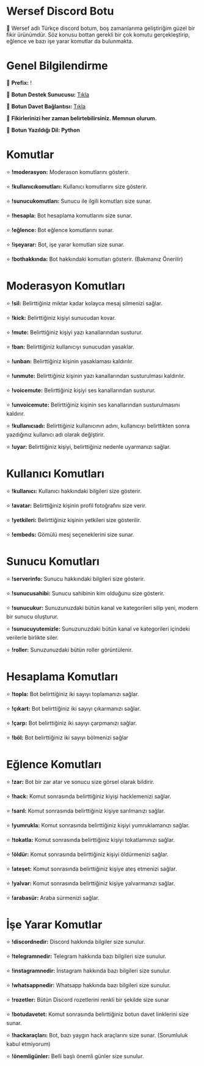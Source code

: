 # Wersef Discord Botu

📁 Wersef adlı Türkçe discord botum, boş zamanlarıma geliştiriğim güzel bir fikir ürünümdür. Söz konusu bottan gerekli bir çok komutu gerçekleştirip, eğlence ve bazı işe yarar komutlar da bulunmakta.

# Genel Bilgilendirme

🔗 **Prefix:** !

🔗 **Botun Destek Sunucusu:** [Tıkla](https://discord.gg/ewGpWsx454)

🔗 **Botun Davet Bağlantısı:** [Tıkla](https://discord.com/oauth2/authorize?client_id=819743355663548447&permissions=469820598&scope=bot)

📁 **Fikirlerinizi her zaman belirtebilirsiniz. Memnun olurum.**

📁 **Botun Yazıldığı Dil: Python**


# Komutlar

⭐ **!moderasyon:** Moderason komutlarını gösterir.

⭐ **!kullanıcıkomutları:** Kullanıcı komutlarını size gösterir.

⭐ **!sunucukomutları:** Sunucu ile ilgili komutları size sunar.

⭐ **!hesapla:** Bot hesaplama komutlarını size sunar.

⭐ **!eğlence:** Bot eğlence komutlarını sunar.

⭐ **!işeyarar:** Bot, işe yarar komutları size sunar.

⭐ **!bothakkında:** Bot hakkındaki komutları gösterir. (Bakmanız Önerilir)

# Moderasyon Komutları

⭐ **!sil:** Belirttiğiniz miktar kadar kolayca mesaj silmenizi sağlar.

⭐ **!kick:** Belirttiğiniz kişiyi sunucudan kovar.

⭐ **!mute:** Belirttiğiniz kişiyi yazı kanallarından susturur.

⭐ **!ban:** Belirttiğiniz kullanıcıyı sunucudan yasaklar.

⭐ **!unban:** Belirttiğiniz kişinin yasaklaması kaldırılır.

⭐ **!unmute:** Belirttiğiniz kişinin yazı kanallarından susturulması kaldırılır.

⭐ **!voicemute:** Belirttiğiniz kişiyi ses kanallarından susturur.

⭐ **!unvoicemute:** Belirttiğiniz kişinin ses kanallarından susturulmasını kaldırır.

⭐ **!kullanıcıadı:** Belirttiğiniz kullanıcının adını, kullanıcıyı belirttikten sonra yazdığınız kullanıcı adı olarak değiştirir.

⭐ **!uyar:** Belirttiğiniz kişiyi, belirttiğiniz nedenle uyarmanızı sağlar.

# Kullanıcı Komutları

⭐ **!kullanıcı:** Kullanıcı hakkındaki bilgileri size gösterir.
 
⭐ **!avatar:** Belirttiğiniz kişinin profil fotoğrafını size verir.

⭐ **!yetkileri:** Belirttiğiniz kişinin yetkileri size gösterilir.

⭐ **!embeds:**  Gömülü mesj seçeneklerini size sunar.

# Sunucu Komutları

⭐ **!serverinfo:** Sunucu hakkındaki bilgileri size gösterir.
 
⭐ **!sunucusahibi:** Sunucu sahibinin kim olduğunu size gösterir.

⭐ **!sunucukur:** Sunuzunuzdaki bütün kanal ve kategorileri silip yeni, modern bir sunucu oluşturur.

⭐ **!sunucuyutemizle:** Sunuzunuzdaki bütün kanal ve kategorileri içindeki verilerle birlikte siler.

⭐ **!roller:** Sunuzunuzdaki bütün roller görüntülenir.

# Hesaplama Komutları

⭐ **!topla:** Bot belirttiğiniz iki sayıyı toplamanızı sağlar.

⭐ **!çıkart:** Bot belirttiğiniz iki sayıyı çıkarmanızı sağlar.

⭐ **!çarp:** Bot belirttiğiniz iki sayıyı çarpmanızı sağlar.

⭐ **!böl:** Bot belirttiğiniz iki sayıyı bölmenizi sağlar


# Eğlence Komutları

⭐ **!zar:** Bot bir zar atar ve sonucu size görsel olarak bildirir.
 
⭐ **!hack:** Komut sonrasında belirttiğiniz kiyişi hacklemenizi sağlar.

⭐ **!sarıl:** Komut sonrasında belirttiğiniz kişiye sarılmanızı sağlar.

⭐ **!yumrukla:** Komut sonrasında belirttiğiniz kişiyi yumruklamanızı sağlar.

⭐ **!tokatla:** Komut sonrasında belirttiğiniz kişiyi tokatlamınızı sağlar.

⭐ **!öldür:** Komut sonrasında belirttiğiniz kişiyi öldürmenizi sağlar.

⭐ **!ateşet:** Komut sonrasında belirttiğiniz kişiye ateş etmenizi sağlar.

⭐ **!yalvar:** Komut sonrasında belirttiğiniz kişiye yalvarmanızı sağlar.

⭐ **!arabasür:** Araba sürmenizi sağlar.

# İşe Yarar Komutlar

⭐ **!discordnedir:** Discord hakkında bilgiler size sunulur.

⭐ **!telegramnedir:** Telegram hakkında bazı bilgileri size sunulur.

⭐ **!instagramnedir:** İnstagram hakkında bazı bilgileri size sunulur.

⭐ **!whatsappnedir:** Whatsapp hakkında bazı bilgileri size sunulur.

⭐ **!rozetler:** Bütün Discord rozetlerini renkli bir şekilde size sunar

⭐ **!botudavetet:** Komut sonrasında belirttiğiniz botun davet linklerini size sunar.

⭐ **!hackaraçları:** Bot, bazı yaygın hack araçlarını size sunar. (Sorumluluk kabul etmiyorum)

⭐ **!önemligünler:** Belli başlı önemli günler size sunulur.






